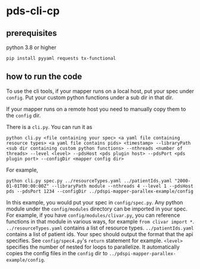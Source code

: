 # pds-cli-cp

## prerequisites
 python 3.8 or higher
 
 ```
 pip install pyyaml requests tx-functional
 ```

## how to run the code

To use the cli tools, if your mapper runs on a local host, put your spec under `config`. Put your custom python functions under a sub dir in that dir. 

If your mapper runs on a remote host you need to manually copy them to the `config` dir.

There is a `cli.py`. You can run it as

```
python cli.py <file containing your spec> <a yaml file containing resource types> <a yaml file contains pids> <timestamp> --libraryPath <sub dir containing custom python functions> --nthreads <number of threads> --level <level> --pdsHost <pds plugin host> --pdsPort <pds plugin port> --configDir <mapper config dir>
```

For example,

```
python cli.py spec.py ../resourceTypes.yaml ../patientIds.yaml "2000-01-01T00:00:00Z" --libraryPath module --nthreads 4 --level 1 --pdsHost pds --pdsPort 1234 --configDir ../pdspi-mapper-parallex-example/config
```

In this example, you would put your spec in `config/spec.py`. Any python module under the `config/modules` directory can be imported in your spec. For example, if you have `config/modules/clivar.py`, you can reference functions in that module in various ways, for example `from clivar import *`. `../resourceTypes.yaml` contains a list of resource types. `../patientIds.yaml` contains a list of patient ids. Your spec should output the format that the api specifies. See `config/spec4.py`'s `return` statement for example. `<level>` specifies the number of nested for loops to parallelize. It automatically copies the config files in the `config` dir to `../pdspi-mapper-parallex-example/config`.
